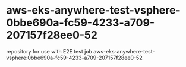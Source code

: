 # aws-eks-anywhere-test-vsphere-0bbe690a-fc59-4233-a709-207157f28ee0-52
repository for use with E2E test job aws-eks-anywhere-test-vsphere:0bbe690a-fc59-4233-a709-207157f28ee0-52
